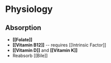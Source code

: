 # Physiology
## Absorption
- **[[Folate]]**
- **[[Vitamin B12]]** -- requires [[Intrinsic Factor]]
- **[[Vitamin D]]** and **[[Vitamin K]]**
- Reabsorb [[Bile]]